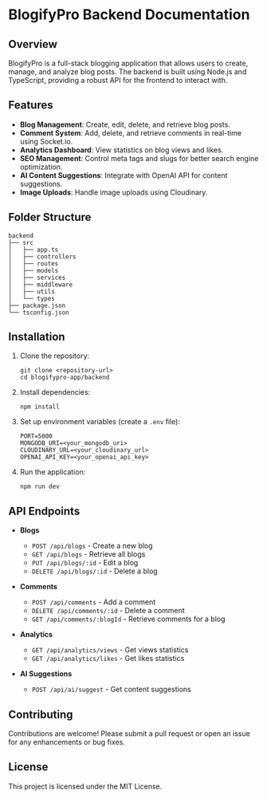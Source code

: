 # BlogifyPro Backend Documentation

## Overview
BlogifyPro is a full-stack blogging application that allows users to create, manage, and analyze blog posts. The backend is built using Node.js and TypeScript, providing a robust API for the frontend to interact with.

## Features
- **Blog Management**: Create, edit, delete, and retrieve blog posts.
- **Comment System**: Add, delete, and retrieve comments in real-time using Socket.io.
- **Analytics Dashboard**: View statistics on blog views and likes.
- **SEO Management**: Control meta tags and slugs for better search engine optimization.
- **AI Content Suggestions**: Integrate with OpenAI API for content suggestions.
- **Image Uploads**: Handle image uploads using Cloudinary.

## Folder Structure
```
backend
├── src
│   ├── app.ts
│   ├── controllers
│   ├── routes
│   ├── models
│   ├── services
│   ├── middleware
│   ├── utils
│   └── types
├── package.json
└── tsconfig.json
```

## Installation
1. Clone the repository:
   ```
   git clone <repository-url>
   cd blogifypro-app/backend
   ```

2. Install dependencies:
   ```
   npm install
   ```

3. Set up environment variables (create a `.env` file):
   ```
   PORT=5000
   MONGODB_URI=<your_mongodb_uri>
   CLOUDINARY_URL=<your_cloudinary_url>
   OPENAI_API_KEY=<your_openai_api_key>
   ```

4. Run the application:
   ```
   npm run dev
   ```

## API Endpoints
- **Blogs**
  - `POST /api/blogs` - Create a new blog
  - `GET /api/blogs` - Retrieve all blogs
  - `PUT /api/blogs/:id` - Edit a blog
  - `DELETE /api/blogs/:id` - Delete a blog

- **Comments**
  - `POST /api/comments` - Add a comment
  - `DELETE /api/comments/:id` - Delete a comment
  - `GET /api/comments/:blogId` - Retrieve comments for a blog

- **Analytics**
  - `GET /api/analytics/views` - Get views statistics
  - `GET /api/analytics/likes` - Get likes statistics

- **AI Suggestions**
  - `POST /api/ai/suggest` - Get content suggestions

## Contributing
Contributions are welcome! Please submit a pull request or open an issue for any enhancements or bug fixes.

## License
This project is licensed under the MIT License.